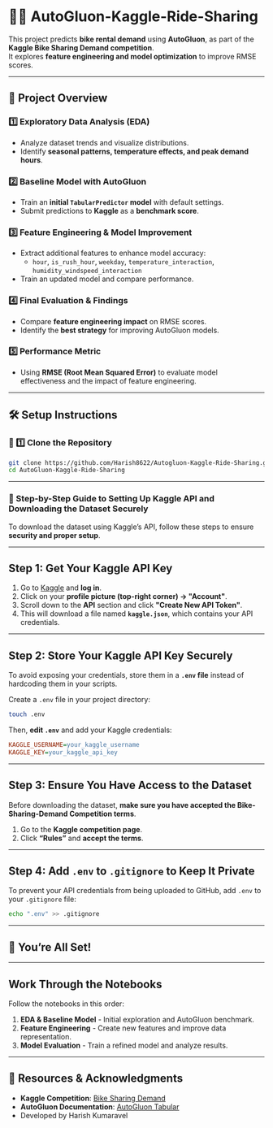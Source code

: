 # 🚴‍♂️ AutoGluon-Kaggle-Ride-Sharing  

This project predicts **bike rental demand** using **AutoGluon**, as part of the **Kaggle Bike Sharing Demand competition**.  
It explores **feature engineering and model optimization** to improve RMSE scores.  

---

## 📌 Project Overview  

### **1️⃣ Exploratory Data Analysis (EDA)**  
- Analyze dataset trends and visualize distributions.  
- Identify **seasonal patterns, temperature effects, and peak demand hours**.  

### **2️⃣ Baseline Model with AutoGluon**  
- Train an **initial `TabularPredictor` model** with default settings.  
- Submit predictions to **Kaggle** as a **benchmark score**.  

### **3️⃣ Feature Engineering & Model Improvement**  
- Extract additional features to enhance model accuracy:  
  - `hour`, `is_rush_hour`, `weekday`, `temperature_interaction`, `humidity_windspeed_interaction`  
- Train an updated model and compare performance.  

### **4️⃣ Final Evaluation & Findings**  
- Compare **feature engineering impact** on RMSE scores.  
- Identify the **best strategy** for improving AutoGluon models.  

### **5️⃣ Performance Metric**  
- Using **RMSE (Root Mean Squared Error)** to evaluate model effectiveness and the impact of feature engineering.  

---

## 🛠️ Setup Instructions  

### **🔹 1️⃣ Clone the Repository**  
```sh
git clone https://github.com/Harish8622/Autogluon-Kaggle-Ride-Sharing.git
cd AutoGluon-Kaggle-Ride-Sharing
```

---

### **🚀 Step-by-Step Guide to Setting Up Kaggle API and Downloading the Dataset Securely**  

To download the dataset using Kaggle’s API, follow these steps to ensure **security and proper setup**.  

---

## Step 1: Get Your Kaggle API Key  
1. Go to [Kaggle](https://www.kaggle.com/) and **log in**.  
2. Click on your **profile picture (top-right corner) → "Account"**.  
3. Scroll down to the **API** section and click **"Create New API Token"**.  
4. This will download a file named **`kaggle.json`**, which contains your API credentials.  

---

## Step 2: Store Your Kaggle API Key Securely  
To avoid exposing your credentials, store them in a **`.env` file** instead of hardcoding them in your scripts.  

Create a `.env` file in your project directory:
```sh
touch .env
```
Then, **edit `.env`** and add your Kaggle credentials:
```ini
KAGGLE_USERNAME=your_kaggle_username
KAGGLE_KEY=your_kaggle_api_key
```

---

## Step 3: Ensure You Have Access to the Dataset  
Before downloading the dataset, **make sure you have accepted the Bike-Sharing-Demand Competition terms**.  

1. Go to the **Kaggle competition page**.  
2. Click **“Rules”** and **accept the terms**.  

---

## Step 4: Add `.env` to `.gitignore` to Keep It Private  
To prevent your API credentials from being uploaded to GitHub, add `.env` to your `.gitignore` file:
```sh
echo ".env" >> .gitignore
```

---

## **🚀 You’re All Set!**  

---
## Work Through the Notebooks  

Follow the notebooks in this order:  
1. **EDA & Baseline Model** - Initial exploration and AutoGluon benchmark.  
2. **Feature Engineering** - Create new features and improve data representation.  
3. **Model Evaluation** - Train a refined model and analyze results.  

---
## 📌 Resources & Acknowledgments  

- **Kaggle Competition**: [Bike Sharing Demand](https://www.kaggle.com/c/bike-sharing-demand)  
- **AutoGluon Documentation**: [AutoGluon Tabular](https://auto.gluon.ai/stable/tutorials/tabular/index.html)  
- Developed by Harish Kumaravel
